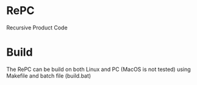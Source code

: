 # RePC
Recursive Product Code

# Build

The RePC can be build on both Linux and PC (MacOS is not tested) using Makefile and batch file (build.bat)

